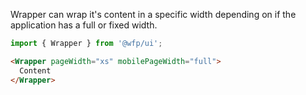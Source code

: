 Wrapper can wrap it's content in a specific width depending on if the application has a full or fixed width.

```js
import { Wrapper } from '@wfp/ui';
```

```html
<Wrapper pageWidth="xs" mobilePageWidth="full">
  Content
</Wrapper>
```